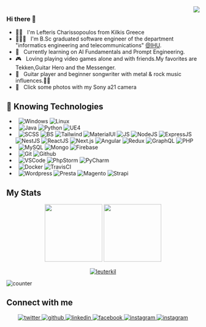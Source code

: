 <img src="https://media.giphy.com/media/qgQUggAC3Pfv687qPC/giphy.gif" align="right" >
 
### Hi there 👋
- 👦🏻 &nbsp; I'm Lefteris Charissopoulos from Kilkis Greece
- 👨🏻‍🎓 &nbsp; I'm B.Sc graduated software engineer of the department "informatics engineering and telecommunications" [@IHU](http://ict.ihu.gr/). 
- 🌱 &nbsp; Currently learning on AI Fundamentals and Prompt Engineering.
- 🎮 &nbsp; Loving playing video games alone and with friends.My favorites are Tekken,Guitar Hero and the Messenger.
- 🎸 &nbsp; Guitar player and beginner songwriter with metal & rock music influences.🤘🏻 
- 📸 &nbsp; Click some photos with my Sony a21 camera

## 🔭 Knowing Technologies
- &nbsp; 
![Windows](https://img.shields.io/badge/OS-Windows-informational?style=flat&logo=Windows&logoColor=white&color=0066FF)
![Linux](https://img.shields.io/badge/OS-Linux-informational?style=flat&logo=Linux&logoColor=white&color=0066FF)
- &nbsp; 
![Java](https://img.shields.io/badge/Code-Java-informational?style=flat&logo=Java&logoColor=white&color=0066FF)
![Python](https://img.shields.io/badge/Code-Python-informational?style=flat&logo=Python&logoColor=white&color=0066FF)
![UE4](https://img.shields.io/badge/Code-Unreal%20Engine-informational?style=flat&logo=Unreal-Engine&logoColor=white&color=0066FF)
- &nbsp; 
![SCSS](https://img.shields.io/badge/Web-SCSS-informational?style=flat&logo=Sass&logoColor=white&color=0066FF)
![BS](https://img.shields.io/badge/Web-Bootstrap-informational?style=flat&logo=Bootstrap&logoColor=white&color=0066FF)
![Tailwind](https://img.shields.io/badge/Web-Tailwind-informational?style=flat&logo=TailwindCss&logoColor=white&color=0066FF)
![MaterialUI](https://img.shields.io/badge/Web-MaterialUI-informational?style=flat&logo=MUI&logoColor=white&color=0066FF)
![JS](https://img.shields.io/badge/Web-JavaScript-informational?style=flat&logo=Javascript&logoColor=white&color=0066FF)
![NodeJS](https://img.shields.io/badge/Web-Node.js-informational?style=flat&logo=Node.js&logoColor=white&color=0066FF)
![ExpressJS](https://img.shields.io/badge/Web-Express.js-informational?style=flat&logo=Express&logoColor=white&color=0066FF)
![NestJS](https://img.shields.io/badge/Web-Nest.js-informational?style=flat&logo=NestJs&logoColor=white&color=0066FF)
![ReactJS](https://img.shields.io/badge/Web-React.js-informational?style=flat&logo=React&logoColor=white&color=0066FF)
![Next.js](https://img.shields.io/badge/Web-Next.js-informational?style=flat&logo=Next.js&logoColor=white&color=0066FF)
![Angular](https://img.shields.io/badge/Web-Angular-informational?style=flat&logo=Angular&logoColor=white&color=0066FF)
![Redux](https://img.shields.io/badge/Web-Redux-informational?style=flat&logo=Redux&logoColor=white&color=0066FF)
![GraphQL](https://img.shields.io/badge/Web-GraphQL-informational?style=flat&logo=GraphQL&logoColor=white&color=0066FF)
![PHP](https://img.shields.io/badge/Web-PHP-informational?style=flat&logo=PHP&logoColor=white&color=0066FF)
- &nbsp;
![MySQL](https://img.shields.io/badge/DB-MySQL-informational?style=flat&logo=MySQL&logoColor=white&color=0066FF)
![Mongo](https://img.shields.io/badge/DB-MongoDB-informational?style=flat&logo=MongoDB&logoColor=white&color=0066FF)
![Firebase](https://img.shields.io/badge/DB-Firebase-informational?style=flat&logo=Firebase&logoColor=white&color=0066FF)
- &nbsp;
![Git](https://img.shields.io/badge/Version%20Control-Git-informational?style=flat&logo=Git&logoColor=white&color=0066FF)
![Github](https://img.shields.io/badge/Version%20Control-Github-informational?style=flat&logo=Github&logoColor=white&color=0066FF)
- &nbsp;
![VSCode](https://img.shields.io/badge/Editor-VS%20Code-informational?style=flat&logo=Visual-Studio-Code&logoColor=white&color=0066FF)
![PhpStorm](https://img.shields.io/badge/Editor-PHP%20Storm-informational?style=flat&logo=PhpStorm&logoColor=white&color=0066FF)
![PyCharm](https://img.shields.io/badge/Editor-PyCharm-informational?style=flat&logo=PyCharm&logoColor=white&color=0066FF)
- &nbsp;
![Docker](https://img.shields.io/badge/DevOps-Docker-informational?style=flat&logo=Docker&logoColor=white&color=0066FF)
![TravisCI](https://img.shields.io/badge/DevOps-TravisCI-informational?style=flat&logo=Travis&logoColor=white&color=0066FF)
- &nbsp;
![Wordpress](https://img.shields.io/badge/CMS-Wordpress-informational?style=flat&logo=Wordpress&logoColor=white&color=0066FF)
![Presta](https://img.shields.io/badge/CMS-Prestashop-informational?style=flat&logo=Prestashop&logoColor=white&color=0066FF)
![Magento](https://img.shields.io/badge/CMS-Magento-informational?style=flat&logo=Magento&logoColor=white&color=0066FF)
![Strapi](https://img.shields.io/badge/CMS-Strapi-informational?style=flat&logo=Strapi&logoColor=white&color=0066FF)
## My Stats
<p align= "center">
  <img height= "150" src="https://github-readme-stats.vercel.app/api?username=leuterkil&theme=radical&show_icons=true&include_all_commits=true" />
  <img height= "150" src="https://github-readme-stats.vercel.app/api/top-langs/?username=leuterkil&theme=radical&layout=compact" />
</p>

<p align="center"> <a href="https://github.com/ryo-ma/github-profile-trophy"><img src="https://github-profile-trophy.vercel.app/?username=leuterkil&theme=onedark" alt="leuterkil" /></a> </p>

![counter](https://ennd8wxr3kpy0ar.m.pipedream.net)

## Connect with me
<div align="center">
<a href="https://twitter.com/CharissopoulosL" target="_blank">
<img src=https://img.shields.io/badge/twitter-%2300acee.svg?&style=for-the-badge&logo=twitter&logoColor=white alt=twitter style="margin-bottom: 5px;" />
</a>  
<a href="https://github.com/leuterkil" target="_blank">
<img src=https://img.shields.io/badge/github-%2324292e.svg?&style=for-the-badge&logo=github&logoColor=white alt=github style="margin-bottom: 5px;" />
</a>
<a href="https://www.linkedin.com/in/eleftherios-charissopoulos/" target="_blank">
<img src=https://img.shields.io/badge/linkedin-%231E77B5.svg?&style=for-the-badge&logo=linkedin&logoColor=white alt=linkedin style="margin-bottom: 5px;" />
</a>
<a href="https://www.facebook.com/djfreedom3/" target="_blank">
<img src=https://img.shields.io/badge/facebook-%232E87FB.svg?&style=for-the-badge&logo=facebook&logoColor=white alt=facebook style="margin-bottom: 5px;" />
</a>
<a href="https://www.instagram.com/lefteris_harissopoulos/" target="_blank">
<img src=https://img.shields.io/badge/instagram-%23000000.svg?&style=for-the-badge&logo=instagram&logoColor=white alt=instagram style="margin-bottom: 5px;" />
</a>  
 <a href="https://echarissopoulos.herokuapp.com" target="_blank">
<img src=https://img.shields.io/badge/web-%23000000.svg?&style=for-the-badge&logo=google-chrome&logoColor=white alt=instagram style="margin-bottom: 5px;" />
</a> 
</div> 
